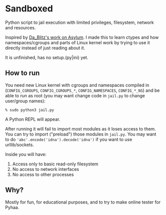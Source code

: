 Sandboxed
=========

Python script to jail execution with limited privileges, filesystem, network and resources.

Inspired by [Da_Blitz's work on Asylum](http://code.pocketnix.org/asylum). I made this to learn ctypes and how namespaces/cgroups and parts of Linux kernel work by trying to use it directly instead of just reading about it.

It is unfinished, has no setup.(py|ini) yet.

How to run
----------

You need new Linux kernel with cgroups and namespaces compiled in (`CONFIG_CGROUPS`, `CONFIG_CGROUPS_*`, `CONFIG_NAMESPACES`, `CONFIG_*_NS`) and be able to run as root (you may want change code in `jail.py` to change user/group names):

    % sudo python3 jail.py

A Python REPL will appear.

After running it will fail to import most modules as it loses access to them. You can try to import ("preload") those modules in `jail.py`. You may want to do `'abc'.encode('idna').decode('idna')` if you want to use urllib/sockets.

Inside you will have:

1. Access only to basic read-only filesystem
1. No access to network interfaces
1. No access to other processes

Why?
----

Mostly for fun, for educational purposes, and to try to make online tester for Pyhaa.

